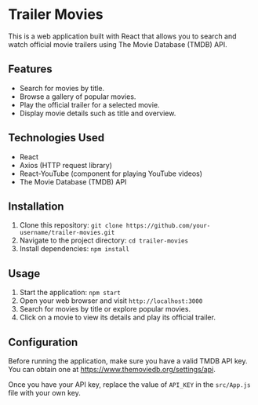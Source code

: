# Trailer Movies

This is a web application built with React that allows you to search and watch official movie trailers using The Movie Database (TMDB) API.

## Features

- Search for movies by title.
- Browse a gallery of popular movies.
- Play the official trailer for a selected movie.
- Display movie details such as title and overview.

## Technologies Used

- React
- Axios (HTTP request library)
- React-YouTube (component for playing YouTube videos)
- The Movie Database (TMDB) API

## Installation

1. Clone this repository: `git clone https://github.com/your-username/trailer-movies.git`
2. Navigate to the project directory: `cd trailer-movies`
3. Install dependencies: `npm install`

## Usage

1. Start the application: `npm start`
2. Open your web browser and visit `http://localhost:3000`
3. Search for movies by title or explore popular movies.
4. Click on a movie to view its details and play its official trailer.

## Configuration

Before running the application, make sure you have a valid TMDB API key. You can obtain one at https://www.themoviedb.org/settings/api.

Once you have your API key, replace the value of `API_KEY` in the `src/App.js` file with your own key.
